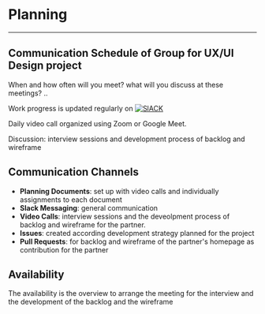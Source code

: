 # Planning

---

## Communication Schedule of Group for UX/UI Design project

When and how often will you meet? what will you discuss at these meetings? ..

Work progress is updated regularly on [![SlACK](https://img.shields.io/badge/Slack-4A154B?style=for-the-badge&logo=slack&logoColor=white)](https://hackyourfuturebe.slack.com/archives/C01JN6ZJ92M)

Daily video call organized using Zoom or Google Meet.

Discussion: interview sessions and development process of backlog and wireframe

## Communication Channels

- **Planning Documents**: set up with video calls and individually assignments to each document
- **Slack Messaging**: general communication
- **Video Calls**: interview sessions and the deveolpment process of backlog and wireframe for the partner.
- **Issues**: created according development strategy planned for the project
- **Pull Requests**: for backlog and wireframe of the partner's homepage as contribution for the partner

## Availability

The availability is the overview to arrange the meeting for the interview and the development of the backlog and the wireframe
